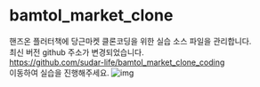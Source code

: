 # bamtol_market_clone
핸즈온 플러터책에 당근마켓 클론코딩을 위한 실습 소스 파일을 관리합니다.   
최신 버전 github 주소가 변경되었습니다.   
https://github.com/sudar-life/bamtol_market_clone_coding  
이동하여 실습을 진행해주세요.
![img](https://github.com/user-attachments/assets/7d6ae68e-22d8-4c9a-80e3-d108abcdc826)
